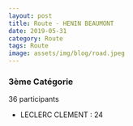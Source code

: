 ```yaml
---
layout: post
title: Route - HENIN BEAUMONT
date: 2019-05-31
category: Route
tags: Route
image: assets/img/blog/road.jpeg
---
```


### 3ème Catégorie
36 participants
- LECLERC CLEMENT : 24
